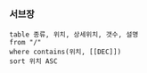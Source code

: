 
### 서브장


```dataview
table 종류, 위치, 상세위치, 갯수, 설명
from "/"
where contains(위치, [[DEC]])
sort 위치 ASC
```

